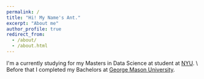 ```yaml
---
permalink: /
title: "Hi! My Name's Ant."
excerpt: "About me"
author_profile: true
redirect_from: 
  - /about/
  - /about.html
---
```


I'm a currently studying for my Masters in Data Science at student at [NYU](https://cds.nyu.edu/). \\
Before that I completed my Bachelors at [George Mason University](https://www2.gmu.edu/).

